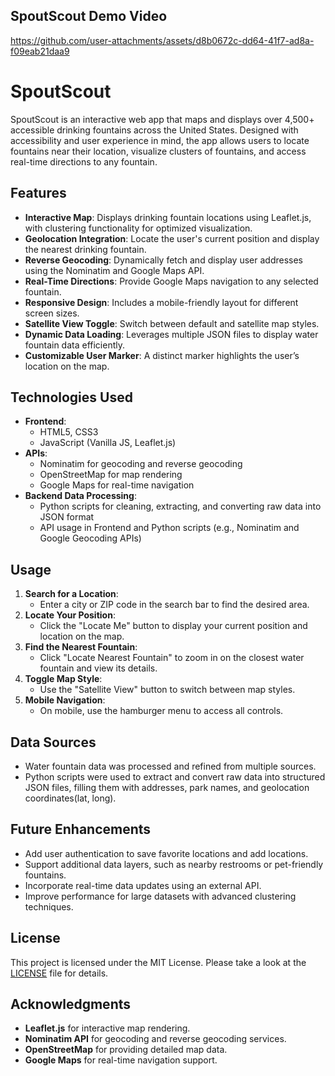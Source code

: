 ## SpoutScout Demo Video

https://github.com/user-attachments/assets/d8b0672c-dd64-41f7-ad8a-f09eab21daa9

# SpoutScout

SpoutScout is an interactive web app that maps and displays over 4,500+ accessible drinking fountains across the United States. Designed with accessibility and user experience in mind, the app allows users to locate fountains near their location, visualize clusters of fountains, and access real-time directions to any fountain.

## Features

- **Interactive Map**: Displays drinking fountain locations using Leaflet.js, with clustering functionality for optimized visualization.
- **Geolocation Integration**: Locate the user's current position and display the nearest drinking fountain.
- **Reverse Geocoding**: Dynamically fetch and display user addresses using the Nominatim and Google Maps API.
- **Real-Time Directions**: Provide Google Maps navigation to any selected fountain.
- **Responsive Design**: Includes a mobile-friendly layout for different screen sizes.
- **Satellite View Toggle**: Switch between default and satellite map styles.
- **Dynamic Data Loading**: Leverages multiple JSON files to display water fountain data efficiently.
- **Customizable User Marker**: A distinct marker highlights the user’s location on the map.

## Technologies Used

- **Frontend**:
  - HTML5, CSS3
  - JavaScript (Vanilla JS, Leaflet.js)
- **APIs**:
  - Nominatim for geocoding and reverse geocoding
  - OpenStreetMap for map rendering
  - Google Maps for real-time navigation
- **Backend Data Processing**:
  - Python scripts for cleaning, extracting, and converting raw data into JSON format
  - API usage in Frontend and Python scripts (e.g., Nominatim and Google Geocoding APIs)

## Usage

1. **Search for a Location**:
   - Enter a city or ZIP code in the search bar to find the desired area.
2. **Locate Your Position**:
   - Click the "Locate Me" button to display your current position and location on the map.
3. **Find the Nearest Fountain**:
   - Click "Locate Nearest Fountain" to zoom in on the closest water fountain and view its details.
4. **Toggle Map Style**:
   - Use the "Satellite View" button to switch between map styles.
5. **Mobile Navigation**:
   - On mobile, use the hamburger menu to access all controls.

## Data Sources

- Water fountain data was processed and refined from multiple sources.
- Python scripts were used to extract and convert raw data into structured JSON files, filling them with addresses, park names, and geolocation coordinates(lat, long).

## Future Enhancements

- Add user authentication to save favorite locations and add locations.
- Support additional data layers, such as nearby restrooms or pet-friendly fountains.
- Incorporate real-time data updates using an external API.
- Improve performance for large datasets with advanced clustering techniques.

## License

This project is licensed under the MIT License. Please take a look at the [LICENSE](LICENSE) file for details.

## Acknowledgments

- **Leaflet.js** for interactive map rendering.
- **Nominatim API** for geocoding and reverse geocoding services.
- **OpenStreetMap** for providing detailed map data.
- **Google Maps** for real-time navigation support.
